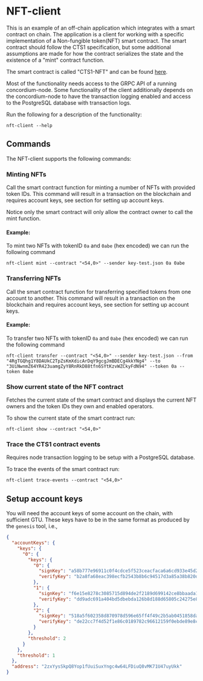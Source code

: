 # NFT-client

This is an example of an off-chain application which integrates with a smart contract on chain. The application is a client for working with a specific implementation of a Non-fungible token(NFT) smart contract.
The smart contract should follow the CTS1 specification, but some additional assumptions are made for how the contract serializes the state and the existence of a "mint" contract function.

The smart contract is called "CTS1-NFT" and can be found [here](https://github.com/Concordium/concordium-rust-smart-contracts/tree/main/examples).

Most of the functionality needs access to the GRPC API of a running concordium-node.
Some functionality of the client additionally depends on the concordium-node to have the transaction logging enabled and access to
the PostgreSQL database with transaction logs.

Run the following for a description of the functionality:

```
nft-client --help
```

## Commands

The NFT-client supports the following commands:

### Minting NFTs

Call the smart contract function for minting a number of NFTs with provided token IDs.
This command will result in a transaction on the blockchain and requires account keys, see section for setting up account keys.

Notice only the smart contract will only allow the contract owner to call the mint function.

#### Example:

To mint two NFTs with tokenID `0a` and `0abe` (hex encoded) we can run the following command
```
nft-client mint --contract "<54,0>" --sender key-test.json 0a 0abe
```


### Transferring NFTs

Call the smart contract function for transferring specified tokens from one account to another.
This command will result in a transaction on the blockchain and requires account keys, see section for setting up account keys.

#### Example:

To transfer two NFTs with tokenID `0a` and `0abe` (hex encoded) we can run the following command
```
nft-client transfer --contract "<54,0>" --sender key-test.json --from "4RgTGQhg1Y8DAUkC2TpZsKmXdicArDqY9gcgJmBDECg4kkYNg4" --to "3UiNwnmZ64YR423uamgZyY8RnRkD88tfn6SYtKzvWZCkyFdN94" --token 0a --token 0abe
```


### Show current state of the NFT contract

Fetches the current state of the smart contract and displays the current NFT owners and the token IDs they own and enabled operators.


To show the current state of the smart contract run:
```
nft-client show --contract "<54,0>"
```


### Trace the CTS1 contract events

Requires node transaction logging to be setup with a PostgreSQL database.


To trace the events of the smart contract run:
```
nft-client trace-events --contract "<54,0>"
```


## Setup account keys

You will need the account keys of some account on the chain, with sufficient GTU.
These keys have to be in the same format as produced by the `genesis` tool, i.e.,
```json
{
  "accountKeys": {
    "keys": {
      "0": {
        "keys": {
          "0": {
            "signKey": "a58b777e96911c0f4cdce5f523ceacfaca6a6cd933e45d2912539604818bfe0d",
            "verifyKey": "b2a8fa68eac398ecfb2543b8b6c94517d3a85a38b820d702d4463e0993967d8d"
          },
          "1": {
            "signKey": "f6e15e8278c3085715d894de2f2189d699142ce8bbaada18f164c72d829f1f86",
            "verifyKey": "dd9adc691a404bd5dbebda126b8d188d65805c24275e878ac7d6f12375447735"
          },
          "2": {
            "signKey": "518a5f602358d870978d596e65ff4f49c2b5ab0451858daa384f658d3d0ef037",
            "verifyKey": "de22cc7f4d52f1e86c0189782c96612159f0ebde89e8cc5295d805f06fb7fb0c"
          }
        },
        "threshold": 2
      }
    },
    "threshold": 1
  },
  "address": "2zxYysSkpQ8Yop1fUuiSuxYngc4w64LFDiuQ8vMK71U47uyUkk"
}
```
